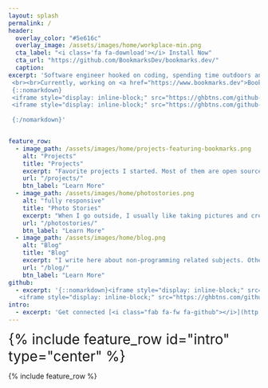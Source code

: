 ```yaml
---
layout: splash
permalink: /
header:
  overlay_color: "#5e616c"
  overlay_image: /assets/images/home/workplace-min.png
  cta_label: "<i class='fa fa-download'></i> Install Now"
  cta_url: "https://github.com/BookmarksDev/bookmarks.dev/"
  caption:
excerpt: 'Software engineer hooked on coding, spending time outdoors and playing all sorts of sports (most likely with a ball).
 <br><br>Currently, working on <a href="https://www.bookmarks.dev">Bookmarks.dev</a> to help Developers & Co manage their bookmarks and code snippets <br /><br /> 
 {::nomarkdown}
 <iframe style="display: inline-block;" src="https://ghbtns.com/github-btn.html?user=BookmarksDev&repo=bookmarks.dev&type=star&count=true&size=large" frameborder="0" scrolling="0" width="160px" height="30px"></iframe> 
 <iframe style="display: inline-block;" src="https://ghbtns.com/github-btn.html?user=BookmarksDev&repo=bookmarks&type=star&count=true&size=large" frameborder="0" scrolling="0" width="160px" height="30px"></iframe> 
 
 {:/nomarkdown}'


feature_row:
  - image_path: /assets/images/home/projects-featuring-bookmarks.png
    alt: "Projects"
    title: "Projects"
    excerpt: "Favorite projects I started. Most of them are open source - [www.codepedia.org](https://www.codepedia.org), [www.bookmarks.dev](https://www.bookmarks.dev)"
    url: "/projects/"
    btn_label: "Learn More"
  - image_path: /assets/images/home/photostories.png
    alt: "fully responsive"
    title: "Photo Stories"
    excerpt: "When I go outside, I usually like taking pictures and creating stories inside my head. I try putting some of them on paper..."
    url: "/photostories/"
    btn_label: "Learn More"
  - image_path: /assets/images/home/blog.png
    alt: "Blog"
    title: "Blog"
    excerpt: "I write here about non-programming related subjects. Otherwise visit [www.codepedia.org](https://www.codepedia.org)"
    url: "/blog/"
    btn_label: "Learn More"
github:
  - excerpt: '{::nomarkdown}<iframe style="display: inline-block;" src="https://ghbtns.com/github-btn.html?user=CodepediaOrg&repo=bookmarks&type=star&count=true&size=large" frameborder="0" scrolling="0" width="160px" height="30px"></iframe>
   <iframe style="display: inline-block;" src="https://ghbtns.com/github-btn.html?user=CodepediaOrg&repo=bookmarks&type=fork&count=true&size=large" frameborder="0" scrolling="0" width="158px" height="30px"></iframe>{:/nomarkdown}'
intro:
  - excerpt: 'Get connected [<i class="fab fa-fw fa-github"></i>](http://github.com/adrianmatei-me) [<i class="fab fa-fw fa-linkedin"></i>](https://www.linkedin.com/in/adrianmatei-me) [<i class="fab fa-fw fa-twitter-square"></i>](http://github.com/adrianmatei-me) [<i class="fab fa-fw fa-instagram"></i>](https://www.instagram.com/adrianmatei.me) [<i class="fab fa-fw fa-facebook-square"></i>](https://www.facebook.com/adrianmatei.me)'
---
```


<div id="home-social-connect" style="font-size:2em">
  {% include feature_row id="intro" type="center" %}
</div>

{% include feature_row %}
